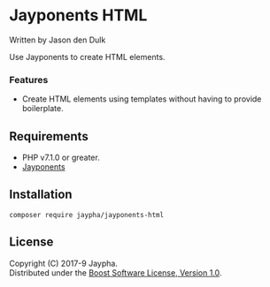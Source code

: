 # Jayponents HTML

Written by Jason den Dulk

Use Jayponents to create HTML elements.

### Features

- Create HTML elements using templates without having to provide boilerplate.


## Requirements

- PHP v7.1.0 or greater.
- [Jayponents](https://github.com/jaypha/Jayponents)

## Installation

```
composer require jaypha/jayponents-html
```

## License

Copyright (C) 2017-9 Jaypha.  
Distributed under the [Boost Software License, Version 1.0](https://www.boost.org/LICENSE_1_0.txt).

